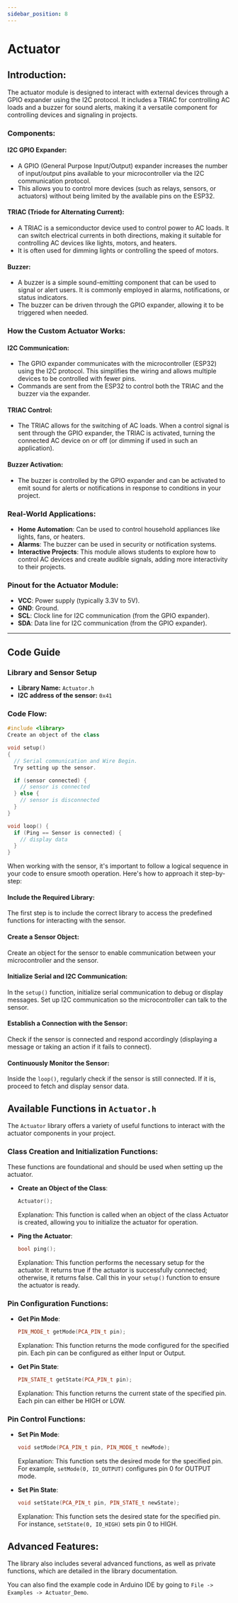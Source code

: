 ```yaml
---
sidebar_position: 8
---
```


# Actuator

## Introduction:
The actuator module is designed to interact with external devices through a GPIO expander using the I2C protocol. It includes a TRIAC for controlling AC loads and a buzzer for sound alerts, making it a versatile component for controlling devices and signaling in projects.

### Components:

#### I2C GPIO Expander:
- A GPIO (General Purpose Input/Output) expander increases the number of input/output pins available to your microcontroller via the I2C communication protocol.
- This allows you to control more devices (such as relays, sensors, or actuators) without being limited by the available pins on the ESP32.

#### TRIAC (Triode for Alternating Current):
- A TRIAC is a semiconductor device used to control power to AC loads. It can switch electrical currents in both directions, making it suitable for controlling AC devices like lights, motors, and heaters.
- It is often used for dimming lights or controlling the speed of motors.

#### Buzzer:
- A buzzer is a simple sound-emitting component that can be used to signal or alert users. It is commonly employed in alarms, notifications, or status indicators.
- The buzzer can be driven through the GPIO expander, allowing it to be triggered when needed.

### How the Custom Actuator Works:

#### I2C Communication:
- The GPIO expander communicates with the microcontroller (ESP32) using the I2C protocol. This simplifies the wiring and allows multiple devices to be controlled with fewer pins.
- Commands are sent from the ESP32 to control both the TRIAC and the buzzer via the expander.

#### TRIAC Control:
- The TRIAC allows for the switching of AC loads. When a control signal is sent through the GPIO expander, the TRIAC is activated, turning the connected AC device on or off (or dimming if used in such an application).

#### Buzzer Activation:
- The buzzer is controlled by the GPIO expander and can be activated to emit sound for alerts or notifications in response to conditions in your project.

### Real-World Applications:
- **Home Automation**: Can be used to control household appliances like lights, fans, or heaters.
- **Alarms**: The buzzer can be used in security or notification systems.
- **Interactive Projects**: This module allows students to explore how to control AC devices and create audible signals, adding more interactivity to their projects.

### Pinout for the Actuator Module:
- **VCC**: Power supply (typically 3.3V to 5V).
- **GND**: Ground.
- **SCL**: Clock line for I2C communication (from the GPIO expander).
- **SDA**: Data line for I2C communication (from the GPIO expander).

---

## Code Guide 

### Library and Sensor Setup

- **Library Name:** `Actuator.h`
- **I2C address of the sensor:** `0x41`

### Code Flow:

```cpp
#include <library>
Create an object of the class

void setup()
{
  // Serial communication and Wire Begin.
  Try setting up the sensor.

  if (sensor connected) {
    // sensor is connected
  } else {
    // sensor is disconnected
  }
}

void loop() {
  if (Ping == Sensor is connected) {
    // display data
  }
}
```

When working with the sensor, it's important to follow a logical sequence in your code to ensure smooth operation. Here's how to approach it step-by-step:

#### Include the Required Library:
The first step is to include the correct library to access the predefined functions for interacting with the sensor.

#### Create a Sensor Object:
Create an object for the sensor to enable communication between your microcontroller and the sensor.

#### Initialize Serial and I2C Communication:
In the `setup()` function, initialize serial communication to debug or display messages. Set up I2C communication so the microcontroller can talk to the sensor.

#### Establish a Connection with the Sensor:
Check if the sensor is connected and respond accordingly (displaying a message or taking an action if it fails to connect).

#### Continuously Monitor the Sensor:
Inside the `loop()`, regularly check if the sensor is still connected. If it is, proceed to fetch and display sensor data.

## Available Functions in `Actuator.h`

The `Actuator` library offers a variety of useful functions to interact with the actuator components in your project.

### Class Creation and Initialization Functions:
These functions are foundational and should be used when setting up the actuator.

- **Create an Object of the Class**: 
  ```cpp
  Actuator();
  ```
  Explanation: This function is called when an object of the class Actuator is created, allowing you to initialize the actuator for operation.

- **Ping the Actuator**:
  ```cpp
  bool ping();
  ```
  Explanation: This function performs the necessary setup for the actuator. It returns true if the actuator is successfully connected; otherwise, it returns false. Call this in your `setup()` function to ensure the actuator is ready.

### Pin Configuration Functions:
- **Get Pin Mode**:
  ```cpp
  PIN_MODE_t getMode(PCA_PIN_t pin);
  ```
  Explanation: This function returns the mode configured for the specified pin. Each pin can be configured as either Input or Output.

- **Get Pin State**:
  ```cpp
  PIN_STATE_t getState(PCA_PIN_t pin);
  ```
  Explanation: This function returns the current state of the specified pin. Each pin can either be HIGH or LOW.

### Pin Control Functions:
- **Set Pin Mode**:
  ```cpp
  void setMode(PCA_PIN_t pin, PIN_MODE_t newMode);
  ```
  Explanation: This function sets the desired mode for the specified pin. For example, `setMode(0, IO_OUTPUT)` configures pin 0 for OUTPUT mode.

- **Set Pin State**:
  ```cpp
  void setState(PCA_PIN_t pin, PIN_STATE_t newState);
  ```
  Explanation: This function sets the desired state for the specified pin. For instance, `setState(0, IO_HIGH)` sets pin 0 to HIGH.

## Advanced Features:
The library also includes several advanced functions, as well as private functions, which are detailed in the library documentation.

You can also find the example code in Arduino IDE by going to `File -> Examples -> Actuator_Demo`.